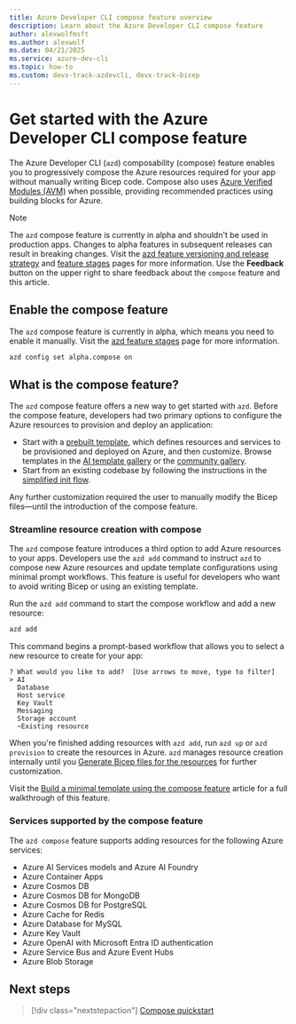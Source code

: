 ```yaml
---
title: Azure Developer CLI compose feature overview
description: Learn about the Azure Developer CLI compose feature
author: alexwolfmsft
ms.author: alexwolf
ms.date: 04/21/2025
ms.service: azure-dev-cli
ms.topic: how-to
ms.custom: devx-track-azdevcli, devx-track-bicep
---
```


# Get started with the Azure Developer CLI compose feature

The Azure Developer CLI (`azd`) composability (compose) feature enables you to progressively compose the Azure resources required for your app without manually writing Bicep code. Compose also uses [Azure Verified Modules (AVM)](https://aka.ms/avm) when possible, providing recommended practices using building blocks for Azure.

> [!NOTE]
> The `azd` compose feature is currently in alpha and shouldn't be used in production apps. Changes to alpha features in subsequent releases can result in breaking changes. Visit the [azd feature versioning and release strategy](/azure/developer/azure-developer-cli/feature-versioning) and [feature stages](https://github.com/Azure/azure-dev/blob/main/cli/azd/docs/feature-stages.md) pages for more information. Use the **Feedback** button on the upper right to share feedback about the `compose` feature and this article.

## Enable the compose feature

The `azd` compose feature is currently in alpha, which means you need to enable it manually. Visit the [azd feature stages](https://aka.ms/azd-feature-stages) page for more information.

```bash
azd config set alpha.compose on
```

## What is the compose feature?

The `azd` compose feature offers a new way to get started with `azd`. Before the compose feature, developers had two primary options to configure the Azure resources to provision and deploy an application:

- Start with a [prebuilt template](/azure/developer/azure-developer-cli/azd-templates), which defines resources and services to be provisioned and deployed on Azure, and then customize. Browse templates in the [AI template gallery](https://azure.github.io/ai-app-templates) or the [community gallery](https://azure.github.io/awesome-azd/).
- Start from an existing codebase by following the instructions in the [simplified init flow](/azure/developer/azure-developer-cli/start-with-app-code).

Any further customization required the user to manually modify the Bicep files—until the introduction of the compose feature.

### Streamline resource creation with compose

The `azd` compose feature introduces a third option to add Azure resources to your apps. Developers use the `azd add` command to instruct `azd` to compose new Azure resources and update template configurations using minimal prompt workflows. This feature is useful for developers who want to avoid writing Bicep or using an existing template.

Run the `azd add` command to start the compose workflow and add a new resource:

```bash
azd add
```

This command begins a prompt-based workflow that allows you to select a new resource to create for your app:

```output
? What would you like to add?  [Use arrows to move, type to filter]
> AI
  Database
  Host service
  Key Vault
  Messaging
  Storage account
  ~Existing resource
```

When you're finished adding resources with `azd add`, run `azd up` or `azd provision` to create the resources in Azure. `azd` manages resource creation internally until you [Generate Bicep files for the resources](compose-generate.md) for further customization.

Visit the [Build a minimal template using the compose feature](compose-quickstart.md) article for a full walkthrough of this feature.

### Services supported by the compose feature

The `azd compose` feature supports adding resources for the following Azure services:

- Azure AI Services models and Azure AI Foundry
- Azure Container Apps
- Azure Cosmos DB
- Azure Cosmos DB for MongoDB
- Azure Cosmos DB for PostgreSQL
- Azure Cache for Redis
- Azure Database for MySQL
- Azure Key Vault
- Azure OpenAI with Microsoft Entra ID authentication
- Azure Service Bus and Azure Event Hubs
- Azure Blob Storage

## Next steps

> [!div class="nextstepaction"]
> [Compose quickstart](compose-quickstart.md)

